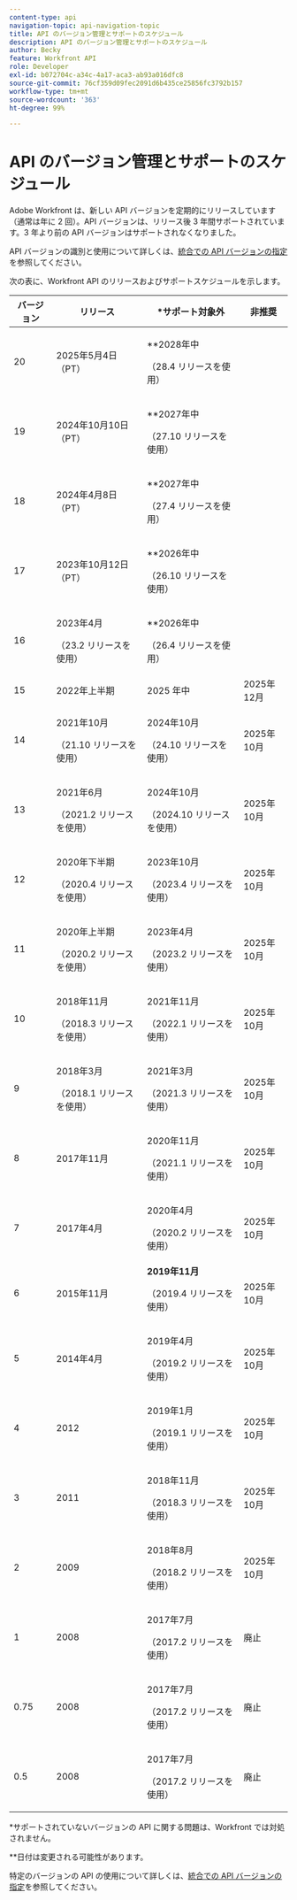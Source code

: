```yaml
---
content-type: api
navigation-topic: api-navigation-topic
title: API のバージョン管理とサポートのスケジュール
description: API のバージョン管理とサポートのスケジュール
author: Becky
feature: Workfront API
role: Developer
exl-id: b072704c-a34c-4a17-aca3-ab93a016dfc8
source-git-commit: 76cf359d09fec2091d6b435ce25856fc3792b157
workflow-type: tm+mt
source-wordcount: '363'
ht-degree: 99%

---
```


# API のバージョン管理とサポートのスケジュール



Adobe Workfront は、新しい API バージョンを定期的にリリースしています（通常は年に 2 回）。API バージョンは、リリース後 3 年間サポートされています。3 年より前の API バージョンはサポートされなくなりました。

API バージョンの識別と使用について詳しくは、[統合での API バージョンの指定](/help/quicksilver/wf-api/api/specify-api-version-integrations.md)を参照してください。

次の表に、Workfront API のリリースおよびサポートスケジュールを示します。

<table style="table-layout:auto"> 
 <col> 
 <col> 
 <col> 
 <thead> 
  <tr> 
   <th><strong>バージョン</strong> </th> 
   <th><strong>リリース</strong> </th> 
   <th><strong>*サポート対象外</strong> </th> 
   <th><strong> 非推奨 </strong> </th> 
  </tr> 
 </thead> 
 <tbody> 
 <tr>
   <td>20</td> 
   <td> <p>2025年5月4日（PT）</p> </td> 
   <td> <p>**2028年中</p> <p>（28.4 リリースを使用）</p> </td> 
   <td></td> 
  </tr> 
 <tr>
   <td>19</td> 
   <td> <p>2024年10月10日（PT）</p> </td> 
   <td> <p>**2027年中</p> <p>（27.10 リリースを使用）</p> </td> 
   <td></td> 
  </tr> 
 <tr>
   <td>18</td> 
   <td> <p>2024年4月8日（PT）</p> </td> 
   <td> <p>**2027年中</p> <p>（27.4 リリースを使用）</p> </td> 
   <td></td> 
  </tr>  <tr>
   <td>17</td> 
   <td> <p>2023年10月12日（PT）</p> </td> 
   <td> <p>**2026年中</p> <p>（26.10 リリースを使用）</p> </td> 
   <td></td> 
  </tr> 
 <tr>
   <td>16</td> 
   <td> <p>2023年4月</p> <p>（23.2 リリースを使用）</p> </td> 
   <td> <p>**2026年中</p> <p>（26.4 リリースを使用）</p> </td> 
   <td></td> 
  </tr> 
  <tr> 
   <td>15</td> 
   <td>2022年上半期</td> 
   <td>2025 年中</td> 
   <td>2025年12月</td> 
  </tr> 
  <tr> 
   <td>14</td> 
   <td> <p>2021年10月</p> <p>（21.10 リリースを使用）</p> </td> 
   <td> <p>2024年10月</p> <p>（24.10 リリースを使用）</p> </td> 
   <td>2025年10月</td> 
  </tr> 
  <tr> 
   <td>13</td> 
   <td> <p>2021年6月</p> <p>（2021.2 リリースを使用）</p> </td> 
   <td> <p>2024年10月</p> <p>（2024.10 リリースを使用）</p> </td> 
   <td>2025年10月</td> 
  </tr> 
  <tr> 
   <td>12</td> 
   <td> <p>2020年下半期</p> <p>（2020.4 リリースを使用）</p> </td> 
   <td> <p>2023年10月</p> <p>（2023.4 リリースを使用）</p> </td> 
   <td>2025年10月</td> 
  </tr> 
  <tr> 
   <td>11</td> 
   <td> <p>2020年上半期</p> <p>（2020.2 リリースを使用）</p> </td> 
   <td> <p>2023年4月</p> <p>（2023.2 リリースを使用）</p> </td> 
   <td>2025年10月</td> 
  </tr> 
  <tr> 
   <td>10</td> 
   <td> <p>2018年11月</p> <p>（2018.3 リリースを使用）</p> </td> 
   <td> <p>2021年11月</p> <p>（2022.1 リリースを使用）</p> </td> 
   <td>2025年10月</td> 
  </tr> 
  <tr> 
   <td>9</td> 
   <td> <p>2018年3月</p> <p>（2018.1 リリースを使用）</p> </td> 
   <td> <p>2021年3月</p> <p>（2021.3 リリースを使用）</p> </td> 
   <td>2025年10月</td> 
  </tr> 
  <tr> 
   <td>8</td> 
   <td>2017年11月</td> 
   <td> <p>2020年11月</p> <p>（2021.1 リリースを使用）</p> </td> 
   <td>2025年10月</td> 
  </tr> 
  <tr> 
   <td>7</td> 
   <td>2017年4月</td> 
   <td> <p>2020年4月</p> <p>（2020.2 リリースを使用）</p> </td> 
   <td>2025年10月</td> 
  </tr> 
  <tr> 
   <td>6</td> 
   <td>2015年11月</td> 
   <td><strong>2019年11月</strong> <p>（2019.4 リリースを使用）</p> 
   <td>2025年10月</td> 
   </td> 
  </tr> 
  <tr> 
   <td>5</td> 
   <td>2014年4月</td> 
   <td> <p>2019年4月</p> <p>（2019.2 リリースを使用）</p> </td> 
   <td>2025年10月</td> 
  </tr> 
  <tr> 
   <td>4</td> 
   <td>2012</td> 
   <td> <p>2019年1月</p> <p>（2019.1 リリースを使用）</p> </td> 
   <td>2025年10月</td> 
  </tr> 
  <tr> 
   <td>3</td> 
   <td>2011</td> 
   <td> <p>2018年11月</p> <p>（2018.3 リリースを使用）</p> </td> 
   <td>2025年10月</td> 
  </tr> 
  <tr> 
   <td>2</td> 
   <td>2009</td> 
   <td> <p>2018年8月</p> <p>（2018.2 リリースを使用）</p> </td> 
   <td>2025年10月</td> 
  </tr> 
  <tr> 
   <td>1</td> 
   <td>2008</td> 
   <td> <p>2017年7月</p> <p>（2017.2 リリースを使用）</p> </td> 
   <td>廃止</td> 
  </tr> 
  <tr> 
   <td>0.75</td> 
   <td>2008</td> 
   <td> <p>2017年7月</p> <p>（2017.2 リリースを使用）</p> </td> 
   <td>廃止</td> 
  </tr> 
  <tr> 
   <td>0.5</td> 
   <td>2008</td> 
   <td> <p>2017年7月</p> <p>（2017.2 リリースを使用）</p> </td> 
   <td>廃止</td> 
  </tr> 
 </tbody> 
</table>

&#42;サポートされていないバージョンの API に関する問題は、Workfront では対処されません。

&#42;&#42;日付は変更される可能性があります。

特定のバージョンの API の使用について詳しくは、[統合での API バージョンの指定](../../wf-api/api/specify-api-version-integrations.md)を参照してください。
